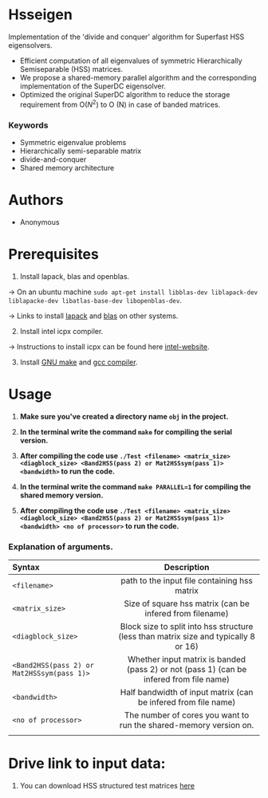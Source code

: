 <!-- # hsseigen
Implementation of the 'divide and conquer' algorithm for Superfast HSS eigensolvers.

#To Run the code </br>
-> make sure you've installed lapack and blas. <a> http://www.netlib.org/lapack/ </a> </br>
-> In ubuntu one can also do `sudo apt-get install libblas-dev liblapack-dev liblapacke-dev` <a>https://askubuntu.com/questions/623578/installing-blas-and-lapack-packages</a></br>
-> `sudo apt install libatlas-base-dev` https://stackoverflow.com/questions/66023082/usr-bin-ld-cannot-find-ldlib-usr-bin-ld-cannot-find-lcblas-usr-bin-ld-ca <br/>
**TO RUN Programs** <br/>
-> **Make sure you've created a directory name `obj` in the project** <br/>
-> **In the terminal write the command `make` for compiling and creating all the object files** </br>
-> **after compiling the code use `./Test <filename> <matrix_size> <diagblock_size> <Band2HSS(pass 2) or Mat2HSSsym(pass 1)> <bandwidth>` to run the code**</br>
-> **by default Mat2HSSsym is used.** -->

# Hsseigen
Implementation of the 'divide and conquer' algorithm for Superfast HSS eigensolvers.

- Efficient computation of all eigenvalues of symmetric Hierarchically Semiseparable (HSS) matrices.
- We propose a shared-memory parallel algorithm and the corresponding implementation of the SuperDC eigensolver.
- Optimized the original SuperDC algorithm to reduce the storage requirement from O($N^2$) to O (N) in case of banded matrices.

### Keywords

- Symmetric eigenvalue problems
- Hierarchically semi-separable matrix
- divide-and-conquer
- Shared memory architecture

# Authors

- Anonymous

# Prerequisites

1. Install lapack, blas and openblas.

$\rightarrow$ On an ubuntu machine `sudo apt-get install libblas-dev liblapack-dev liblapacke-dev libatlas-base-dev libopenblas-dev`.

$\rightarrow$ Links to install [lapack](https://netlib.org/lapack/) and [blas](https://netlib.org/blas/) on other systems.


2. Install intel icpx compiler.

$\rightarrow$ Instructions to install icpx can be found here [intel-website](https://www.intel.com/content/www/us/en/developer/tools/oneapi/dpc-compiler.html).

3. Install [GNU make](https://www.gnu.org/software/make/) and [gcc compiler](https://gcc.gnu.org/).

# Usage 

1.  **Make sure you've created a directory name `obj` in the project.**

2. **In the terminal write the command `make` for compiling the serial version.**

3. **After compiling the code use `./Test <filename> <matrix_size> <diagblock_size> <Band2HSS(pass 2) or Mat2HSSsym(pass 1)> <bandwidth>` to run the code.**

4. **In the terminal write the command `make PARALLEL=1` for compiling the shared memory version.**

5. **After compiling the code use `./Test <filename> <matrix_size> <diagblock_size> <Band2HSS(pass 2) or Mat2HSSsym(pass 1)> <bandwidth> <no of processor>` to run the code.**


### Explanation of arguments.

| Syntax       $~~~~~~~~~~~~~~~~~~~~~~~~~$  | Description |
| :---                                      |    :----:   |
| `<filename>`                              | path to the input file containing hss matrix|
| `<matrix_size>`                           | Size of square hss matrix (can be infered from filename) |
| `<diagblock_size>`                        | Block size to split into hss structure (less than matrix size and typically 8 or 16)|
| `<Band2HSS(pass 2) or Mat2HSSsym(pass 1)>`| Whether input matrix is banded (pass 2) or not (pass 1) (can be infered from file name)|
| `<bandwidth>`                             | Half bandwidth of input matrix (can be infered from file name)|
| `<no of processor>`                       | The number of cores you want to run the shared-memory version on.|
|||


# Drive link to input data:

1. You can download HSS structured test matrices [here](https://drive.google.com/drive/folders/1Qs-U8bQf_apAt8LKpTy5IX-W5Y0RBPGk)